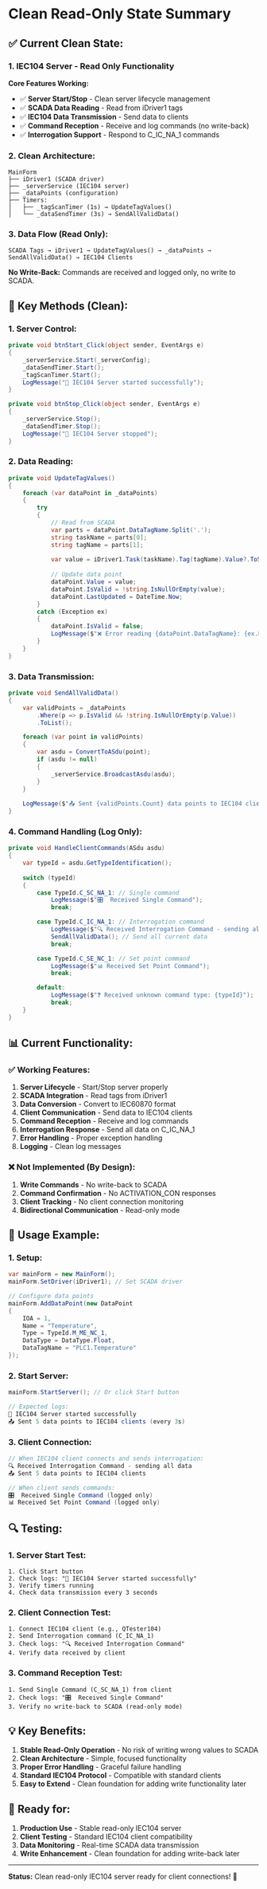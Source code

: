 # Clean Read-Only State Summary

## ✅ **Current Clean State:**

### **1. IEC104 Server - Read Only Functionality**

**Core Features Working:**
- ✅ **Server Start/Stop** - Clean server lifecycle management
- ✅ **SCADA Data Reading** - Read from iDriver1 tags
- ✅ **IEC104 Data Transmission** - Send data to clients
- ✅ **Command Reception** - Receive and log commands (no write-back)
- ✅ **Interrogation Support** - Respond to C_IC_NA_1 commands

### **2. Clean Architecture:**

```
MainForm
├── iDriver1 (SCADA driver)
├── _serverService (IEC104 server)
├── _dataPoints (configuration)
├── Timers:
│   ├── _tagScanTimer (1s) → UpdateTagValues()
│   └── _dataSendTimer (3s) → SendAllValidData()
```

### **3. Data Flow (Read Only):**

```
SCADA Tags → iDriver1 → UpdateTagValues() → _dataPoints → SendAllValidData() → IEC104 Clients
```

**No Write-Back:** Commands are received and logged only, no write to SCADA.

## 🔧 **Key Methods (Clean):**

### **1. Server Control:**
```csharp
private void btnStart_Click(object sender, EventArgs e)
{
    _serverService.Start(_serverConfig);
    _dataSendTimer.Start();
    _tagScanTimer.Start();
    LogMessage("🚀 IEC104 Server started successfully");
}

private void btnStop_Click(object sender, EventArgs e)
{
    _serverService.Stop();
    _dataSendTimer.Stop();
    LogMessage("🛑 IEC104 Server stopped");
}
```

### **2. Data Reading:**
```csharp
private void UpdateTagValues()
{
    foreach (var dataPoint in _dataPoints)
    {
        try
        {
            // Read from SCADA
            var parts = dataPoint.DataTagName.Split('.');
            string taskName = parts[0];
            string tagName = parts[1];
            
            var value = iDriver1.Task(taskName).Tag(tagName).Value?.ToString();
            
            // Update data point
            dataPoint.Value = value;
            dataPoint.IsValid = !string.IsNullOrEmpty(value);
            dataPoint.LastUpdated = DateTime.Now;
        }
        catch (Exception ex)
        {
            dataPoint.IsValid = false;
            LogMessage($"❌ Error reading {dataPoint.DataTagName}: {ex.Message}");
        }
    }
}
```

### **3. Data Transmission:**
```csharp
private void SendAllValidData()
{
    var validPoints = _dataPoints
        .Where(p => p.IsValid && !string.IsNullOrEmpty(p.Value))
        .ToList();

    foreach (var point in validPoints)
    {
        var asdu = ConvertToASdu(point);
        if (asdu != null)
        {
            _serverService.BroadcastAsdu(asdu);
        }
    }
    
    LogMessage($"📤 Sent {validPoints.Count} data points to IEC104 clients");
}
```

### **4. Command Handling (Log Only):**
```csharp
private void HandleClientCommands(ASdu asdu)
{
    var typeId = asdu.GetTypeIdentification();
    
    switch (typeId)
    {
        case TypeId.C_SC_NA_1: // Single command
            LogMessage($"🎛️  Received Single Command");
            break;

        case TypeId.C_IC_NA_1: // Interrogation command
            LogMessage($"🔍 Received Interrogation Command - sending all data");
            SendAllValidData(); // Send all current data
            break;

        case TypeId.C_SE_NC_1: // Set point command
            LogMessage($"📊 Received Set Point Command");
            break;

        default:
            LogMessage($"❓ Received unknown command type: {typeId}");
            break;
    }
}
```

## 📊 **Current Functionality:**

### **✅ Working Features:**
1. **Server Lifecycle** - Start/Stop server properly
2. **SCADA Integration** - Read tags from iDriver1
3. **Data Conversion** - Convert to IEC60870 format
4. **Client Communication** - Send data to IEC104 clients
5. **Command Reception** - Receive and log commands
6. **Interrogation Response** - Send all data on C_IC_NA_1
7. **Error Handling** - Proper exception handling
8. **Logging** - Clean log messages

### **❌ Not Implemented (By Design):**
1. **Write Commands** - No write-back to SCADA
2. **Command Confirmation** - No ACTIVATION_CON responses
3. **Client Tracking** - No client connection monitoring
4. **Bidirectional Communication** - Read-only mode

## 🎯 **Usage Example:**

### **1. Setup:**
```csharp
var mainForm = new MainForm();
mainForm.SetDriver(iDriver1); // Set SCADA driver

// Configure data points
mainForm.AddDataPoint(new DataPoint
{
    IOA = 1,
    Name = "Temperature",
    Type = TypeId.M_ME_NC_1,
    DataType = DataType.Float,
    DataTagName = "PLC1.Temperature"
});
```

### **2. Start Server:**
```csharp
mainForm.StartServer(); // Or click Start button

// Expected logs:
🚀 IEC104 Server started successfully
📤 Sent 5 data points to IEC104 clients (every 3s)
```

### **3. Client Connection:**
```csharp
// When IEC104 client connects and sends interrogation:
🔍 Received Interrogation Command - sending all data
📤 Sent 5 data points to IEC104 clients

// When client sends commands:
🎛️  Received Single Command (logged only)
📊 Received Set Point Command (logged only)
```

## 🔍 **Testing:**

### **1. Server Start Test:**
```
1. Click Start button
2. Check logs: "🚀 IEC104 Server started successfully"
3. Verify timers running
4. Check data transmission every 3 seconds
```

### **2. Client Connection Test:**
```
1. Connect IEC104 client (e.g., QTester104)
2. Send Interrogation command (C_IC_NA_1)
3. Check logs: "🔍 Received Interrogation Command"
4. Verify data received by client
```

### **3. Command Reception Test:**
```
1. Send Single Command (C_SC_NA_1) from client
2. Check logs: "🎛️  Received Single Command"
3. Verify no write-back to SCADA (read-only mode)
```

## 💡 **Key Benefits:**

1. **Stable Read-Only Operation** - No risk of writing wrong values to SCADA
2. **Clean Architecture** - Simple, focused functionality
3. **Proper Error Handling** - Graceful failure handling
4. **Standard IEC104 Protocol** - Compatible with standard clients
5. **Easy to Extend** - Clean foundation for adding write functionality later

## 🚀 **Ready for:**

1. **Production Use** - Stable read-only IEC104 server
2. **Client Testing** - Standard IEC104 client compatibility
3. **Data Monitoring** - Real-time SCADA data transmission
4. **Write Enhancement** - Clean foundation for adding write-back later

---

**Status:** Clean read-only IEC104 server ready for client connections! 🎉
